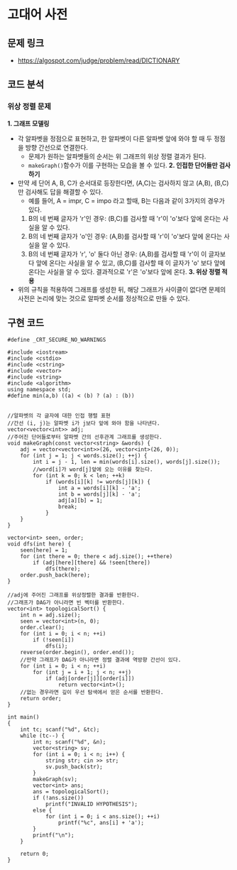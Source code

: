 # 고대어 사전

## 문제 링크
- https://algospot.com/judge/problem/read/DICTIONARY

## 코드 분석
### 위상 정렬 문제
**1. 그래프 모델링**
- 각 알파벳을 정점으로 표현하고, 한 알파벳이 다른 알파벳 앞에 와야 할 때 두 정점을 방향 간선으로 연결한다.
  - 문제가 원하는 알파벳들의 순서는 위 그래프의 위상 정렬 결과가 된다.
  - ```makeGraph()```함수가 이를 구현하는 모습을 볼 수 있다.
**2. 인접한 단어들만 검사하기**
- 만약 세 단어 A, B, C가 순서대로 등장한다면, (A,C)는 검사하지 않고 (A,B), (B,C)만 검사해도 답을 해결할 수 있다.
  - 예를 들어, A = impr, C = impo 라고 할때, B는 다음과 같이 3가지의 경우가 있다.
  1. B의 네 번째 글자가 'r'인 경우: (B,C)를 검사할 때 'r'이 'o'보다 앞에 온다는 사실을 알 수 있다.
  2. B의 네 번째 글자가 'o'인 경우: (A,B)를 검사할 때 'r'이 'o'보다 앞에 온다는 사실을 알 수 있다.
  3. B의 네 번째 글자가 'r', 'o' 둘다 아닌 경우: (A,B)를 검사할 때 'r'이 이 글자보다 앞에 온다는 사실을 알 수 있고, (B,C)를 검사할 때 이 글자가 'o'
    보다 앞에 온다는 사실을 알 수 있다. 결과적으로 'r'은 'o'보다 앞에 온다.
**3. 위상 정렬 적용**
- 위의 규칙을 적용하여 그래프를 생성한 뒤, 해당 그래프가 사이클이 없다면 문제의 사전은 논리에 맞는 것으로 알파벳 순서를 정상적으로 만들 수 있다.

## 구현 코드
```
#define _CRT_SECURE_NO_WARNINGS

#include <iostream>
#include <cstdio>
#include <cstring>
#include <vector>
#include <string>
#include <algorithm>
using namespace std;
#define min(a,b) ((a) < (b) ? (a) : (b))


//알파벳의 각 글자에 대한 인접 행렬 표현
//간선 (i, j)는 알파벳 i가 j보다 앞에 와야 함을 나타낸다.
vector<vector<int>> adj;
//주어진 단어들로부터 알파벳 간의 선후관계 그래프를 생성한다.
void makeGraph(const vector<string> &words) {
	adj = vector<vector<int>>(26, vector<int>(26, 0));
	for (int j = 1; j < words.size(); ++j) {
		int i = j - 1, len = min(words[i].size(), words[j].size());
		//word[i]가 word[j]앞에 오는 이유를 찾는다.
		for (int k = 0; k < len; ++k)
			if (words[i][k] != words[j][k]) {
				int a = words[i][k] - 'a';
				int b = words[j][k] - 'a';
				adj[a][b] = 1;
				break;
			}
	}
}

vector<int> seen, order;
void dfs(int here) {
	seen[here] = 1;
	for (int there = 0; there < adj.size(); ++there)
		if (adj[here][there] && !seen[there])
			dfs(there);
	order.push_back(here);
}

//adj에 주어진 그래프를 위상정렬한 결과를 반환한다.
//그래프가 DAG가 아니라면 빈 벡터를 반환한다.
vector<int> topologicalSort() {
	int n = adj.size();
	seen = vector<int>(n, 0);
	order.clear();
	for (int i = 0; i < n; ++i)
		if (!seen[i])
			dfs(i);
	reverse(order.begin(), order.end());
	//만약 그래프가 DAG가 아니라면 정렬 결과에 역방향 간선이 있다.
	for (int i = 0; i < n; ++i)
		for (int j = i + 1; j < n; ++j)
			if (adj[order[j]][order[i]])
				return vector<int>();
	//없는 경우라면 깊이 우선 탐색에서 얻은 순서를 반환한다.
	return order;
}

int main()
{
	int tc; scanf("%d", &tc);
	while (tc--) {
		int n; scanf("%d", &n);
		vector<string> sv;
		for (int i = 0; i < n; i++) {
			string str; cin >> str;
			sv.push_back(str);
		}
		makeGraph(sv);
		vector<int> ans;
		ans = topologicalSort();
		if (!ans.size())
			printf("INVALID HYPOTHESIS");
		else {
			for (int i = 0; i < ans.size(); ++i)
				printf("%c", ans[i] + 'a');
		}
		printf("\n");
	}

	return 0;
}
```
